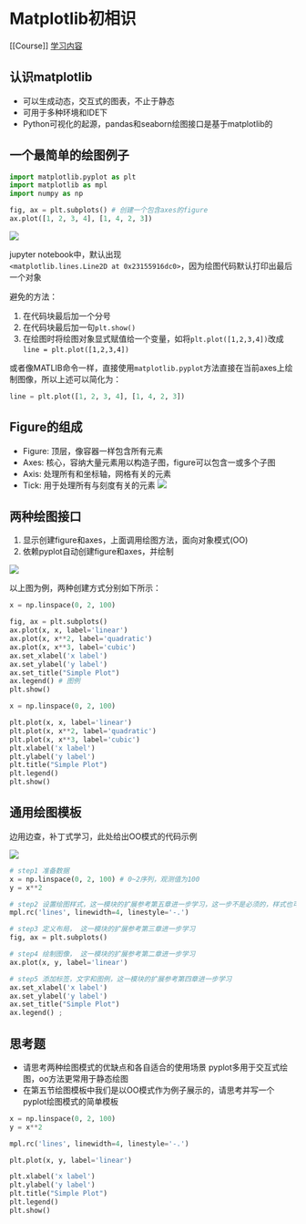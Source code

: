 # Matplotlib初相识
[[Course]]
[学习内容](https://datawhalechina.github.io/fantastic-matplotlib/%E7%AC%AC%E4%B8%80%E5%9B%9E%EF%BC%9AMatplotlib%E5%88%9D%E7%9B%B8%E8%AF%86/index.html)

## 认识matplotlib
+ 可以生成动态，交互式的图表，不止于静态
+ 可用于多种环境和IDE下
+ Python可视化的起源，pandas和seaborn绘图接口是基于matplotlib的

## 一个最简单的绘图例子
```python
import matplotlib.pyplot as plt
import matplotlib as mpl
import numpy as np

fig, ax = plt.subplots() # 创建一个包含axes的figure
ax.plot([1, 2, 3, 4], [1, 4, 2, 3])
```

![](https://cdn.jsdelivr.net/gh/YikunHan42/Image-Host/202206141639055.png)


jupyter notebook中，默认出现`<matplotlib.lines.Line2D at 0x23155916dc0>`，因为绘图代码默认打印出最后一个对象

避免的方法：
1. 在代码块最后加一个分号
2. 在代码块最后加一句`plt.show()`
3. 在绘图时将绘图对象显式赋值给一个变量，如将`plt.plot([1,2,3,4])`改成`line = plt.plot([1,2,3,4])`

或者像MATLIB命令一样，直接使用`matplotlib.pyplot`方法直接在当前axes上绘制图像，所以上述可以简化为：
```python
line = plt.plot([1, 2, 3, 4], [1, 4, 2, 3])
```

## Figure的组成
+ Figure: 顶层，像容器一样包含所有元素
+ Axes: 核心，容纳大量元素用以构造子图，figure可以包含一或多个子图
+ Axis: 处理所有和坐标轴，网格有关的元素
+ Tick: 用于处理所有与刻度有关的元素
![](https://cdn.jsdelivr.net/gh/YikunHan42/Image-Host/202206141656880.png)


## 两种绘图接口
1. 显示创建figure和axes，上面调用绘图方法，面向对象模式(OO)
2. 依赖pyplot自动创建figure和axes，并绘制

![](https://cdn.jsdelivr.net/gh/YikunHan42/Image-Host/202206141702398.png)

以上图为例，两种创建方式分别如下所示：
```python
x = np.linspace(0, 2, 100)

fig, ax = plt.subplots()  
ax.plot(x, x, label='linear')  
ax.plot(x, x**2, label='quadratic')  
ax.plot(x, x**3, label='cubic')  
ax.set_xlabel('x label') 
ax.set_ylabel('y label') 
ax.set_title("Simple Plot")  
ax.legend() # 图例
plt.show()
```

```python
x = np.linspace(0, 2, 100)

plt.plot(x, x, label='linear') 
plt.plot(x, x**2, label='quadratic')  
plt.plot(x, x**3, label='cubic')
plt.xlabel('x label')
plt.ylabel('y label')
plt.title("Simple Plot")
plt.legend()
plt.show()
```

## 通用绘图模板
边用边查，补丁式学习，此处给出OO模式的代码示例

![](https://cdn.jsdelivr.net/gh/YikunHan42/Image-Host/202206141708521.png)

```python
# step1 准备数据
x = np.linspace(0, 2, 100) # 0~2序列，观测值为100
y = x**2

# step2 设置绘图样式，这一模块的扩展参考第五章进一步学习，这一步不是必须的，样式也可以在绘制图像是进行设置
mpl.rc('lines', linewidth=4, linestyle='-.')

# step3 定义布局， 这一模块的扩展参考第三章进一步学习
fig, ax = plt.subplots()  

# step4 绘制图像， 这一模块的扩展参考第二章进一步学习
ax.plot(x, y, label='linear')  

# step5 添加标签，文字和图例，这一模块的扩展参考第四章进一步学习
ax.set_xlabel('x label') 
ax.set_ylabel('y label') 
ax.set_title("Simple Plot")  
ax.legend() ;
```

## 思考题
+  请思考两种绘图模式的优缺点和各自适合的使用场景
	pyplot多用于交互式绘图，oo方法更常用于静态绘图
+  在第五节绘图模板中我们是以OO模式作为例子展示的，请思考并写一个pyplot绘图模式的简单模板
```python
x = np.linspace(0, 2, 100)
y = x**2

mpl.rc('lines', linewidth=4, linestyle='-.')

plt.plot(x, y, label='linear')

plt.xlabel('x label')
plt.ylabel('y label')
plt.title("Simple Plot")
plt.legend()
plt.show()	
```